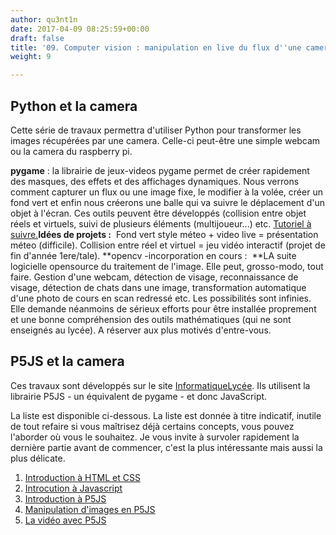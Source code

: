 ```yaml
---
author: qu3nt1n
date: 2017-04-09 08:25:59+00:00
draft: false
title: '09. Computer vision : manipulation en live du flux d''une camera'
weight: 9

---
```


## Python et la camera


Cette série de travaux permettra d'utiliser Python pour transformer les images récupérées par une camera. Celle-ci peut-être une simple webcam ou la camera du raspberry pi.



 **pygame** : la librairie de jeux-videos pygame permet de créer rapidement des masques, des effets et des affichages dynamiques. Nous verrons comment capturer un flux ou une image fixe, le modifier à la volée, créer un fond vert et enfin nous créerons une balle qui va suivre le déplacement d'un objet à l'écran. Ces outils peuvent être développés (collision entre objet réels et virtuels, suivi de plusieurs éléments (multijoueur...) etc. [Tutoriel à suivre.](http://qkzk.xyz/?page_id=839)**Idées de projets :**  Fond vert style méteo + video live = présentation méteo (difficile). Collision entre réel et virtuel = jeu vidéo interactif (projet de fin d'année 1ere/tale).
 **opencv -incorporation en cours :  **LA suite logicielle opensource du traitement de l'image. Elle peut, grosso-modo, tout faire. Gestion d'une webcam, détection de visage, reconnaissance de visage, détection de chats dans une image, transformation automatique d'une photo de cours en scan redressé etc. Les possibilités sont infinies. Elle demande néanmoins de sérieux efforts pour être installée proprement et une bonne compréhension des outils mathématiques (qui ne sont enseignés au lycée). A réserver aux plus motivés d'entre-vous.



## P5JS et la camera


Ces travaux sont développés sur le site [InformatiqueLycée](https://pixees.fr/informatiquelycee/). Ils utilisent la librairie P5JS - un équivalent de pygame - et donc JavaScript.

La liste est disponible ci-dessous. La liste est donnée à titre indicatif, inutile de tout refaire si vous maîtrisez déjà certains concepts, vous pouvez l'aborder où vous le souhaitez. Je vous invite à survoler rapidement la dernière partie avant de commencer, c'est la plus intéressante mais aussi la plus délicate.



1. [Introduction à HTML et CSS](https://pixees.fr/informatiquelycee/hbase_a1.html)
2. [Introcution à Javascript](https://pixees.fr/informatiquelycee/jbase_intro.html)
3. [Introduction à P5JS](https://pixees.fr/informatiquelycee/p5_base_a1.html)
4. [Manipulation d'images en P5JS](https://pixees.fr/informatiquelycee/ICN_opt.html)
5. [La vidéo avec P5JS](https://pixees.fr/informatiquelycee/p5_vid_a1.html)
